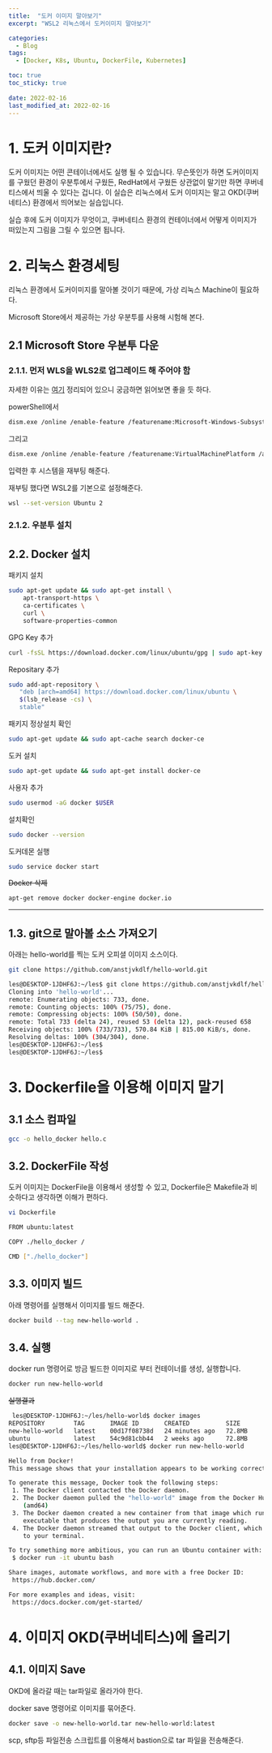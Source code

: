 ```yaml
---
title:  "도커 이미지 말아보기"
excerpt: "WSL2 리눅스에서 도커이미지 말아보기"

categories:
  - Blog
tags:
  - [Docker, K8s, Ubuntu, DockerFile, Kubernetes]

toc: true
toc_sticky: true
 
date: 2022-02-16
last_modified_at: 2022-02-16
---
```


# 1. 도커 이미지란?

도커 이미지는 어떤 콘테이너에서도 실행 될 수 있습니다.
무슨뜻인가 하면 도커이미지를 구웠던 환경이 우분투에서 구웠든, RedHat에서 구웠든 상관없이 말기만 하면 쿠버네티스에서 띄울 수 있다는 겁니다. 이 실습은 리눅스에서 도커 이미지는 말고 OKD(쿠버네티스) 환경에서 띄어보는 실습입니다.

실습 후에 도커 이미지가 무엇이고, 쿠버네티스 환경의 컨테이너에서 어떻게 이미지가 떠있는지 그림을 그릴 수 있으면 됩니다.

# 2. 리눅스 환경세팅
리눅스 환경에서 도커이미지를 말아볼 것이기 때문에, 가상 리눅스 Machine이 필요하다.

Microsoft Store에서 제공하는 가상 우분투를 사용해 시험해 본다.


## 2.1 Microsoft Store 우분투 다운
### 2.1.1. 먼저 WLS을 WLS2로 업그레이드 해 주어야 함
자세한 이유는 [여기](https://blog.naver.com/PostView.nhn?blogId=ilikebigmac&logNo=222007741507) 정리되어 있으니 궁금하면 읽어보면 좋을 듯 하다.

powerShell에서
```bash
dism.exe /online /enable-feature /featurename:Microsoft-Windows-Subsystem-Linux /all /norestart
```
그리고
```bash
dism.exe /online /enable-feature /featurename:VirtualMachinePlatform /all /norestart
```
입력한 후 시스템을 재부팅 해준다.

재부팅 했다면 WSL2를 기본으로 설정해준다.
```bash
wsl --set-version Ubuntu 2
```

### 2.1.2. 우분투 설치


## 2.2. Docker 설치
패키지 설치
```bash
sudo apt-get update && sudo apt-get install \
    apt-transport-https \
    ca-certificates \
    curl \
    software-properties-common
```

GPG Key 추가
```bash
curl -fsSL https://download.docker.com/linux/ubuntu/gpg | sudo apt-key add -
```
Repositary 추가
```bash
sudo add-apt-repository \
   "deb [arch=amd64] https://download.docker.com/linux/ubuntu \
   $(lsb_release -cs) \
   stable"
```

패키지 정상설치 확인
```bash
sudo apt-get update && sudo apt-cache search docker-ce
```

도커 설치
```bash
sudo apt-get update && sudo apt-get install docker-ce
```

사용자 추가
```bash
sudo usermod -aG docker $USER
```

설치확인
```bash
sudo docker --version
```

도커데몬 실행
```bash
sudo service docker start
```

~~Docker 삭제~~
```bash
apt-get remove docker docker-engine docker.io
```
---
## 1.3. git으로 말아볼 소스 가져오기
아래는 hello-world를 찍는 도커 오피셜 이미지 소스이다.



```bash
git clone https://github.com/anstjvkdlf/hello-world.git
```

```bash
les@DESKTOP-1JDHF6J:~/les$ git clone https://github.com/anstjvkdlf/hello-world.git
Cloning into 'hello-world'...
remote: Enumerating objects: 733, done.
remote: Counting objects: 100% (75/75), done.
remote: Compressing objects: 100% (50/50), done.
remote: Total 733 (delta 24), reused 53 (delta 12), pack-reused 658
Receiving objects: 100% (733/733), 570.84 KiB | 815.00 KiB/s, done.
Resolving deltas: 100% (304/304), done.
les@DESKTOP-1JDHF6J:~/les$
les@DESKTOP-1JDHF6J:~/les$
```

# 3. Dockerfile을 이용해 이미지 말기

## 3.1 소스 컴파일

```bash
gcc -o hello_docker hello.c
```

## 3.2. DockerFile 작성
도커 이미지는 DockerFile을 이용해서 생성할 수 있고, Dockerfile은 Makefile과 비슷하다고 생각하면 이해가 편하다. 

```bash
vi Dockerfile

FROM ubuntu:latest

COPY ./hello_docker /

CMD ["./hello_docker"]
```

## 3.3. 이미지 빌드
아래 명령어를 실행해서 이미지를 빌드 해준다.

```bash
docker build --tag new-hello-world .
```

## 3.4. 실행
docker run 명령어로 방금 빌드한 이미지로 부터 컨테이너를 생성, 실행합니다.
```bash
docker run new-hello-world
```

~~실행결과~~
```bash
 les@DESKTOP-1JDHF6J:~/les/hello-world$ docker images
REPOSITORY        TAG       IMAGE ID       CREATED          SIZE
new-hello-world   latest    00d17f08738d   24 minutes ago   72.8MB
ubuntu            latest    54c9d81cbb44   2 weeks ago      72.8MB
les@DESKTOP-1JDHF6J:~/les/hello-world$ docker run new-hello-world

Hello from Docker!
This message shows that your installation appears to be working correctly.

To generate this message, Docker took the following steps:
 1. The Docker client contacted the Docker daemon.
 2. The Docker daemon pulled the "hello-world" image from the Docker Hub.
    (amd64)
 3. The Docker daemon created a new container from that image which runs the
    executable that produces the output you are currently reading.
 4. The Docker daemon streamed that output to the Docker client, which sent it
    to your terminal.

To try something more ambitious, you can run an Ubuntu container with:
 $ docker run -it ubuntu bash

Share images, automate workflows, and more with a free Docker ID:
 https://hub.docker.com/

For more examples and ideas, visit:
 https://docs.docker.com/get-started/
 ```

# 4. 이미지 OKD(쿠버네티스)에 올리기
## 4.1. 이미지 Save
OKD에 올라갈 때는 tar파일로 올라가야 한다.

docker save 명령어로 이미지를 묶어준다.
```bash
docker save -o new-hello-world.tar new-hello-world:latest
```

scp, sftp등 파일전송 스크립트를 이용해서 bastion으로 tar 파일을 전송해준다.
